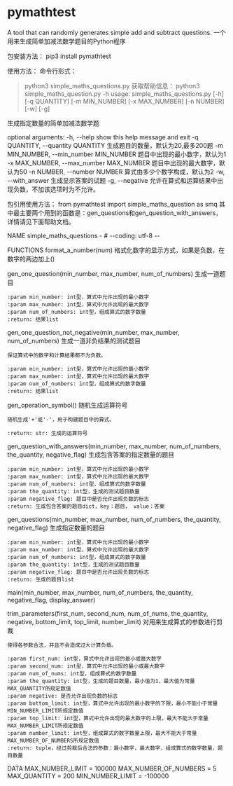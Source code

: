 # pymathtest
A tool that can randomly generates simple add and subtract questions.
一个用来生成简单加减法数学题目的Python程序

包安装方法：
pip3 install pymathtest


使用方法：
命令行形式：
>python3 simple_maths_questions.py
获取帮助信息：
>python3 simple_maths_question.py -h
usage: simple_maths_questions.py [-h] [-q QUANTITY] [-m MIN_NUMBER] [-x MAX_NUMBER] [-n NUMBER] [-w] [-g]

生成指定数量的简单加减法数学题

optional arguments:
  -h, --help            show this help message and exit
  -q QUANTITY, --quantity QUANTITY
                        生成题目的数量，默认为20,最多200题
  -m MIN_NUMBER, --min_number MIN_NUMBER
                        题目中出现的最小数字，默认为1
  -x MAX_NUMBER, --max_number MAX_NUMBER
                        题目中出现的最大数字，默认为50
  -n NUMBER, --number NUMBER
                        算式由多少个数字构成，默认为2
  -w, --with_answer     生成显示答案的试题
  -g, --negative        允许在算式和运算结果中出现负数，不加该选项时为不允许。


包引用使用方法：
from pymathtest import simple_maths_question as smq
其中最主要两个用到的函数是：gen_questions和gen_question_with_answers，详情请见下面帮助文档。



NAME simple_maths_questions - # --coding: utf-8 --

FUNCTIONS format_a_number(num) 格式化数字的显示方式，如果是负数，在数字的两边加上()

gen_one_question(min_number, max_number, num_of_numbers)
    生成一道题目
    
    :param min_number: int型，算式中允许出现的最小数字
    :param max_number: int型，算式中允许出现的最大数字
    :param num_of_numbers: int型，组成算式的数字数量
    :return: 结果list

gen_one_question_not_negative(min_number, max_number, num_of_numbers)
    生成一道非负结果的测试题目
    
    保证算式中的数字和计算结果都不为负数。
    
    :param min_number: int型，算式中允许出现的最小数字
    :param max_number: int型，算式中允许出现的最大数字
    :param num_of_numbers: int型，组成算式的数字数量
    :return: 结果list

gen_operation_symbol()
    随机生成运算符号
    
    随机生成'+'或'-'，用于构建题目中的算式。
    
    :return: str: 生成的运算符号

gen_question_with_answers(min_number, max_number, num_of_numbers, the_quantity, negative_flag)
    生成包含答案的指定数量的题目
    
    :param min_number: int型，算式中允许出现的最小数字
    :param max_number: int型，算式中允许出现的最大数字
    :param num_of_numbers: int型，组成算式的数字数量
    :param the_quantity: int型，生成的测试题目数量
    :param negative_flag: 题目中是否允许出现负数的标志
    :return: 生成包含答案的题目dict，key：题目， value：答案

gen_questions(min_number, max_number, num_of_numbers, the_quantity, negative_flag)
    生成指定数量的题目
    
    :param min_number: int型，算式中允许出现的最小数字
    :param max_number: int型，算式中允许出现的最大数字
    :param num_of_numbers: int型，组成算式的数字数量
    :param the_quantity: int型，生成的测试题目数量
    :param negative_flag: 题目中是否允许出现负数的标志
    :return: 生成的题目list

main(min_number, max_number, num_of_numbers, the_quantity, negative_flag, display_answer)

trim_parameters(first_num, second_num, num_of_nums, the_quantity, negative, bottom_limit, top_limit, number_limit)
    对用来生成算式的参数进行剪裁
    
    使得各参数合法，并且不会造成过大计算负载。
    
    :param first_num: int型，算式中允许出现的最小或最大数字
    :param second_num: int型，算式中允许出现的最小或最大数字
    :param num_of_nums: int型，组成算式的数字数量
    :param the_quantity: int型，生成的题目数量，最小值为1，最大值为常量MAX_QUANTITY所规定数值
    :param negative: 是否允许出现负数的标志
    :param bottom_limit: int型，算式中允许出现的最小数字的下限，最小不能小于常量MIN_NUMBER_LIMIT所规定数值
    :param top_limit: int型，算式中允许出现的最大数字的上限，最大不能大于常量MAX_NUMBER_LIMIT所规定数值
    :param number_limit: int型，组成算式的数字数量上限，最大不能大于常量MAX_NUMBER_OF_NUMBERS所规定数值
    :return: tuple，经过剪裁后合法的参数：最小数字，最大数字，组成算式的数字数量，题目数量
DATA MAX_NUMBER_LIMIT = 100000 MAX_NUMBER_OF_NUMBERS = 5 MAX_QUANTITY = 200 MIN_NUMBER_LIMIT = -100000
